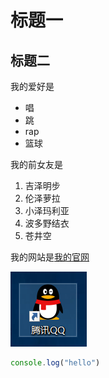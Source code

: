 # 标题一
## 标题二

我的爱好是

* 唱
* 跳
* rap
* 篮球
  
我的前女友是

1. 吉泽明步
2. 伦泽萝拉
3. 小泽玛利亚
4. 波多野结衣
5. 苍井空

我的网站是[我的官网](https://guokai.com)

![一张图片](1.png)
   
```javascript
console.log("hello")
```